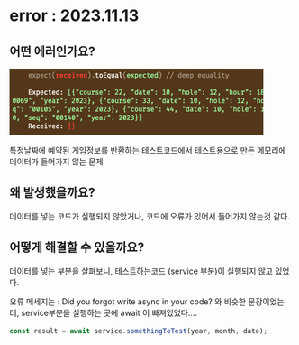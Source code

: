 # error : 2023.11.13

## **어떤 에러인가요?**

![Untitled](../../Picture/error2.png)

특정날짜에 예약된 게임정보를 반환하는 테스트코드에서 테스트용으로 만든 메모리에 데이터가 들어가지 않는 문제

## **왜 발생했을까요?**

데이터를 넣는 코드가 실행되지 않았거나, 코드에 오류가 있어서 들어가지 않는것 같다.

## **어떻게 해결할 수 있을까요?**

데이터를 넣는 부분을 살펴보니, 테스트하는코드 (service 부분)이 실행되지 않고 있었다.

오류 메세지는 : Did you forgot write async in your code? 와 비슷한 문장이었는데, service부분을 실행하는 곳에 await 이 빠져있었다….

```jsx
const result = await service.somethingToTest(year, month, date);
```

